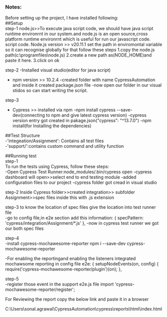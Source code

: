 ### Notes:

Before setting up the project, I have installed following:                                                                                                              
##Setup                                                                                                                                                                      
step-1
node.js>>To execute java script code, we should have java script runtime environrnt in our system.and 
node.js is an open source,cross platform runtime environrnt which is useful for run our javascript code.
script code.
Node.js version >> v20.11.1
set the path in enviromontal variable so it can recognise globally for that follow these steps
1.copy the node.js path(c:\programfiles\node.js) 
2.create a new path as(NODE_HOME)and paste it here.
3.click on ok

step-2
-Installed visual studio(editor for java script)
- npm version  >> 10.2.4
-created folder with name CypressAutomation and inside it created package.json file
-now open our folder in our visual stidos so can start writing the script.

step-3
- Cypress >> installed via npm
-npm install cypress --save-dev(connecting to npm and give latest cypress version)
-cypress version entry got created in pakage.json("cypress": "^13.7.0")
-npm install(for Installing the dependencies)

 ##Test Structure                                                                                                                                                    
    -'integeation/Assignment': Contains all test files                                                                                                                        
    -'support/':contains custom command and utility function

##Running test                                                                                                                                                               
step-1                                                                                                                                                                       
To run the tests using Cypress, follow these steps:                                                                                                                  
-Open Cypress Test Runner:node_modules/.bin/cypress open
-cypress dashboard will open>>select end to end testing module
-added configuration files to our project
-cypress folder got cread in visual studio

step-2 Inside Cypress folder>>created integration>> subfolder Assignment>>spec files inside this with .js extension

step-3 to know the location of spec files give the location into test runner file                                                                                          
-go to config file,in e2e section add this information: { 
    specPattern: 'cypress/integration/Assignment/*.js'
                        },
-now in cypress test runner we got our both spec files

step-4                                                                                                                                                                      
-install cypress-mochawesome-reporter
npm i --save-dev cypress-mochawesome-reporter

-For enabling the reportingand enabling the listeners integrated mochawsome reporting in config file
e2e: {
    setupNodeEvents(on, config) {
      require('cypress-mochawesome-reporter/plugin')(on);
    },

step-5                                                                                                                                                                      
-register those event in the support e2e.js file
import 'cypress-mochawesome-reporter/register';

For Reviewing the report copy the below link and paste it in a browser 

C:\Users\sonal.agrawal\CypressAutomation\cypress\reports\html\index.html


